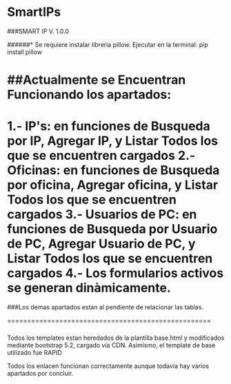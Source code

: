 # SmartIPs

###SMART IP V. 1.0.0

######* Se requiere instalar libreria pillow. 
  Ejecutar en la terminal: pip install pillow

##Actualmente se Encuentran Funcionando los apartados:
====================================================
###
1.- IP's: en funciones de Busqueda por IP, Agregar IP, y Listar Todos los que se encuentren cargados
2.- Oficinas: en funciones de Busqueda por oficina, Agregar oficina, y Listar Todos los que se encuentren cargados
3.- Usuarios de PC: en funciones de Busqueda por Usuario de PC, Agregar Usuario de PC, y Listar Todos los que se encuentren cargados
4.- Los formularios activos se generan dinàmicamente.
===================================================

###Los demas apartados estan al pendiente de relacionar las tablas.

===================================================
###
Todos los templates estan heredados de la plantilla base.html y modificados mediante bootstrap 5.2, cargado vía CDN.
Asimismo, el template de base utilizado fue RAPID

Todos los enlacen funcionan correctamente aunque todavía hay varios apartados por concluir.
